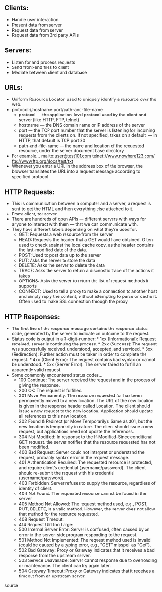 ## Clients: 
- Handle user interaction
- Present data from server
- Request data from server
- Request data from 3rd party APIs 

## Servers:
- Listen for and process requests
- Send front-end files to client
- Mediate between client and database 

## URLs:
- Uniform Resource Locator: used to uniquely identify a resource over the web. 
- protocol://hostname:port/path-and-file-name
    + protocol — the application-level protocol used by the client and server (like HTTP, FTP, telnet)
    + hostname — the DNS domain name or IP address of the server
    + port — the TCP port number that the server is listening for incoming requests from the clients on. If not specified, takes on a default. 
            — in HTTP, that default is TCP port 80
    + path-and-file-name — the name and location of the requested resource, under the server document base directory
- For example… mailto:user@test101.com  telnet://www.nowhere123.com/  ftp://www.ftp.org/docs/test/txt 
- Whenever you enter a URL in the address box of the browser, the browser translates the URL into a request message according to specified protocol

## HTTP Requests:
- This is communication between a computer and a server, a request is sent to get the HTML and then everything else attached to it.
- From: client, to: server
- There are hundreds of open APIs — different servers with ways for anyone to interact with them — that we can communicate with.
- They have different labels depending on what they’re used for.
    * GET: Requests a web resource from the server
    * HEAD: Requests the header that a GET would have obtained. Often used to check against the local cache copy, as the header contains the last-modified date of the data.
    * POST: Used to post data up to the server
    * PUT: Asks the server to store the data
    * DELETE: Asks the server to delete the data
    * TRACE: Asks the server to return a disanostic trace of the actions it takes
    * OPTIONS: Asks the server to return the list of request methods it supports 
    * CONNECT: Used to tell a proxy to make a connection to another host and simply reply the content, without attempting to parse or cache it. Often used to make SSL connection through the proxy


## HTTP Responses:
- The first line of the response message contains the response status code, generated by the server to indicate an outcome to the request. 
- Status code is output in a 3-digit-number:
        * 1xx (Informational): Request received, server is continuing the process.
        * 2xx (Success): The request was successfully received, understood, accepted, and serviced.
        * 3xx (Redirection): Further action must be taken in order to complete the request.
        * 4xx (Client Error): The request contains bad syntax or cannot be understood.
        * 5xx (Server Error): The server failed to fulfill an apparently valid request. 
- Some commonly encountered status codes...
    * 100 Continue: The server received the request and in the process of giving the response.
    * 200 OK: The request is fulfilled.
    * 301 Move Permanently: The resource requested for has been permanently moved to a new location. The URL of the new location is given in the response header called Location. The client should issue a new request to the new location. Application should update all references to this new location.
    * 302 Found & Redirect (or Move Temporarily): Same as 301, but the new location is temporarily in nature. The client should issue a new request, but applications need not update the references.
    * 304 Not Modified: In response to the If-Modified-Since conditional GET request, the server notifies that the resource requested has not been modified.
    * 400 Bad Request: Server could not interpret or understand the request, probably syntax error in the request message.
    * 401 Authentication Required: The requested resource is protected, and require client’s credential (username/password). The client should re-submit the request with his credential (username/password).
    * 403 Forbidden: Server refuses to supply the resource, regardless of identity of client.
    * 404 Not Found: The requested resource cannot be found in the server.
    * 405 Method Not Allowed: The request method used, e.g., POST, PUT, DELETE, is a valid method. However, the server does not allow that method for the resource requested.
    * 408 Request Timeout:
    * 414 Request URI too Large:
    * 500 Internal Server Error: Server is confused, often caused by an error in the server-side program responding to the request.
    * 501 Method Not Implemented: The request method used is invalid (could be caused by a typing error, e.g., "GET" misspell as "Get").
    * 502 Bad Gateway: Proxy or Gateway indicates that it receives a bad response from the upstream server.
    * 503 Service Unavailable: Server cannot response due to overloading or maintenance. The client can try again later.
    * 504 Gateway Timeout: Proxy or Gateway indicates that it receives a timeout from an upstream server.

        

source